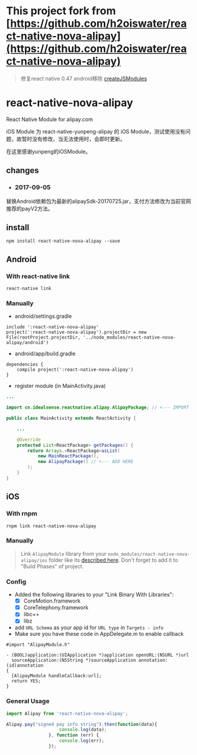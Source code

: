 # This project fork from [https://github.com/h2oiswater/react-native-nova-alipay](https://github.com/h2oiswater/react-native-nova-alipay)

> 修复react native 0.47 android移除 [createJSModules](https://github.com/facebook/react-native/commit/ce6fb337a146e6f261f2afb564aa19363774a7a8)

# react-native-nova-alipay

React Native Module for alipay.com

iOS Module 为 react-native-yunpeng-alipay 的 iOS Module，测试使用没有问题，故暂时没有修改，当无法使用时，会即时更新。

在这里感谢yunpeng的iOSModule。

## changes
* ### 2017-09-05
替换Android依赖包为最新的alipaySdk-20170725.jar，支付方法修改为当前官网推荐的payV2方法。

## install

```
npm install react-native-nova-alipay --save
```

## Android

### With react-native link

```
react-native link
```

### Manually

* android/settings.gradle

```
include ':react-native-nova-alipay'
project(':react-native-nova-alipay').projectDir = new File(rootProject.projectDir, '../node_modules/react-native-nova-alipay/android')
```

* android/app/build.gradle

```
dependencies {
    compile project(':react-native-nova-alipay')
}
```

* register module (in MainActivity.java)

```java
...

import cn.idealsense.reactnative.alipay.AlipayPackage; // <--- IMPORT

public class MainActivity extends ReactActivity {

    ...

    @Override
    protected List<ReactPackage> getPackages() {
        return Arrays.<ReactPackage>asList(
            new MainReactPackage(),
            new AlipayPackage() // <--- ADD HERE
        );
    }
}
```

## iOS

### With rnpm

```
rnpm link react-native-nova-alipay
```

### Manually

> Link `AlipayModule` library from your `node_modules/react-native-nova-alipay/ios` folder like its [described here](http://facebook.github.io/react-native/docs/linking-libraries-ios.html). Don't forget to add it to "Build Phases" of project.

### Config

* Added the following libraries to your "Link Binary With Libraries":
  * [x] CoreMotion.framework
  * [x] CoreTelephony.framework
  * [x] libc++
  * [x] libz

* add `URL Schema` as your app id for `URL type` in `Targets - info`
* Make sure you have these code in AppDelegate.m to enable callback

```objective_c
#import "AlipayModule.h"
```

```objective_c
- (BOOL)application:(UIApplication *)application openURL:(NSURL *)url
  sourceApplication:(NSString *)sourceApplication annotation:(id)annotation
{
  [AlipayModule handleCallback:url];
  return YES;
}
```

### General Usage

```javascript
import Alipay from 'react-native-nova-alipay';

```

```javascript
Alipay.pay("signed pay info string").then(function(data){
                    console.log(data);
                }, function (err) {
                    console.log(err);
                });

```
